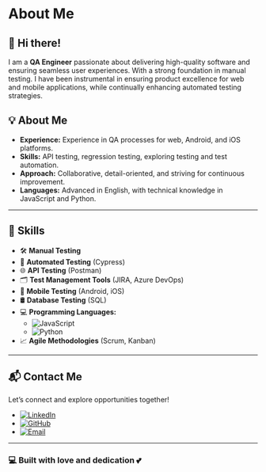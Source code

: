 # About Me

## 👋 Hi there!

I am a **QA Engineer** passionate about delivering high-quality software and ensuring seamless user experiences. With a strong foundation in manual testing.
I have been instrumental in ensuring product excellence for web and mobile applications, while continually enhancing automated testing strategies.

## 💡 About Me

- **Experience:** Experience in QA processes for web, Android, and iOS platforms.
- **Skills:** API testing, regression testing, exploring testing and test automation.
- **Approach:** Collaborative, detail-oriented, and striving for continuous improvement.
- **Languages:** Advanced in English, with technical knowledge in JavaScript and Python.

---

## 🚀 Skills

- 🛠️ **Manual Testing**
- 🤖 **Automated Testing** (Cypress)
- 🌐 **API Testing** (Postman)
- 🗂️ **Test Management Tools** (JIRA, Azure DevOps)
- 📱 **Mobile Testing** (Android, iOS)
- 🛢️ **Database Testing** (SQL)
- 💻 **Programming Languages:**
  - ![JavaScript](https://img.shields.io/badge/-JavaScript-323330?logo=javascript&logoColor=F7DF1E)
  - ![Python](https://img.shields.io/badge/-Python-3776AB?logo=python&logoColor=white)
- 📈 **Agile Methodologies** (Scrum, Kanban)

---

## 📬 Contact Me

Let’s connect and explore opportunities together!

- [![LinkedIn](https://img.shields.io/badge/-LinkedIn-0077B5?logo=linkedin&logoColor=white)](www.linkedin.com/in/lenita-misaki-8a313b145)
- [![GitHub](https://img.shields.io/badge/-GitHub-181717?logo=github&logoColor=white)](https://github.com/lenitamisaki)
- [![Email](https://img.shields.io/badge/-Email-D14836?logo=gmail&logoColor=white)](mailto:lenitamisaki@gmail.com)

---

### 💻 Built with love and dedication 💕

